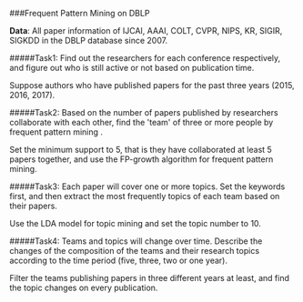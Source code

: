 ###Frequent Pattern Mining on DBLP

**Data**:  All paper information of IJCAI, AAAI, COLT, CVPR, NIPS, KR, SIGIR, SIGKDD  in the DBLP database since 2007.

#####Task1: Find out the researchers for each conference respectively, and figure out who is still active or not based on publication time. 

Suppose authors who have published papers for the past three years (2015, 2016, 2017).

#####Task2: Based on the number of papers published by researchers collaborate with each other, find the 'team' of three or more people by frequent pattern mining .

Set the minimum support to 5, that is they have collaborated at least 5 papers together, and use the FP-growth algorithm for frequent pattern mining.

#####Task3: Each paper will cover one or more topics. Set the keywords first, and then extract the most frequently topics of each team based on their papers.

Use the LDA model for topic mining and set the topic number to 10.

#####Task4: Teams and topics will change over time.  Describe the changes of the composition of the teams and their research topics according to the time period (five, three, two or one year).

Filter the teams publishing papers in three different years at least, and find the topic changes on every publication.
